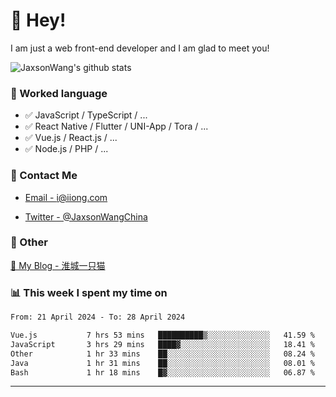 # 👋 Hey!

I am just a web front-end developer and I am glad to meet you!

![JaxsonWang's github stats](https://github-readme-stats.vercel.app/api?username=JaxsonWang&&show_icons=true&&title_color=1abc9c&&icon_color=1abc9c)


### 📝 Worked language

- ✅ JavaScript / TypeScript / ...
- ✅ React Native / Flutter / UNI-App / Tora / ...
- ✅ Vue.js / React.js / ...
- ✅ Node.js / PHP / ...

### 📮 Contact Me

- [Email - i@iiong.com](mailto:i@iiong.com)

- [Twitter - @JaxsonWangChina](https://twitter.com/JaxsonWangChina)

### 🤪 Other

[📌 My Blog - 淮城一只猫](https://iiong.com)

### 📊 This week I spent my time on

<!--START_SECTION:waka-->

```txt
From: 21 April 2024 - To: 28 April 2024

Vue.js           7 hrs 53 mins   ██████████▒░░░░░░░░░░░░░░   41.59 %
JavaScript       3 hrs 29 mins   ████▓░░░░░░░░░░░░░░░░░░░░   18.41 %
Other            1 hr 33 mins    ██░░░░░░░░░░░░░░░░░░░░░░░   08.24 %
Java             1 hr 31 mins    ██░░░░░░░░░░░░░░░░░░░░░░░   08.01 %
Bash             1 hr 18 mins    █▓░░░░░░░░░░░░░░░░░░░░░░░   06.87 %
```

<!--END_SECTION:waka-->

---
